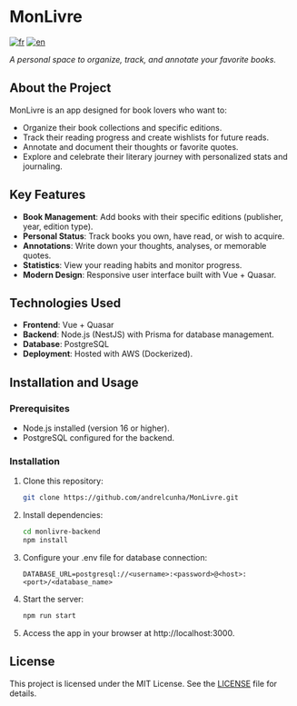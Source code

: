 # MonLivre
[![fr](https://img.shields.io/badge/lang-fr-blue.svg)](README.fr.md)
[![en](https://img.shields.io/badge/lang-ptbr-green.svg)](README.pt-br.md)

*A personal space to organize, track, and annotate your favorite books.*

## About the Project
MonLivre is an app designed for book lovers who want to:
- Organize their book collections and specific editions.
- Track their reading progress and create wishlists for future reads.
- Annotate and document their thoughts or favorite quotes.
- Explore and celebrate their literary journey with personalized stats and journaling.

## Key Features
- **Book Management**: Add books with their specific editions (publisher, year, edition type).
- **Personal Status**: Track books you own, have read, or wish to acquire.
- **Annotations**: Write down your thoughts, analyses, or memorable quotes.
- **Statistics**: View your reading habits and monitor progress.
- **Modern Design**: Responsive user interface built with Vue + Quasar.

## Technologies Used
- **Frontend**: Vue + Quasar
- **Backend**: Node.js (NestJS) with Prisma for database management.
- **Database**: PostgreSQL
- **Deployment**: Hosted with AWS (Dockerized).

## Installation and Usage
### Prerequisites
- Node.js installed (version 16 or higher).
- PostgreSQL configured for the backend.

### Installation
1. Clone this repository:
   ```bash
   git clone https://github.com/andrelcunha/MonLivre.git
   ```
2. Install dependencies:
   ```bash
   cd monlivre-backend
   npm install
   ```
3. Configure your .env file for database connection:
   ```env
   DATABASE_URL=postgresql://<username>:<password>@<host>:<port>/<database_name>
   ```
4. Start the server:
   ```bash
   npm run start
   ```
5. Access the app in your browser at http://localhost:3000.

## License
This project is licensed under the MIT License. See the [LICENSE](LICENSE) file for details.
